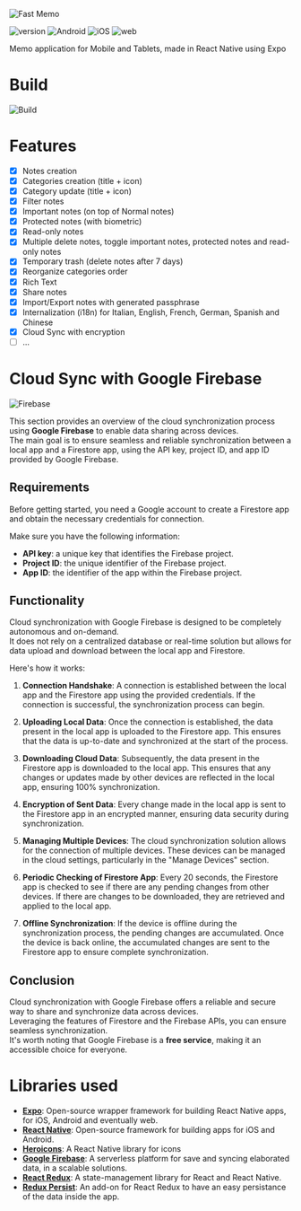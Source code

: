 ![Fast Memo](https://i.imgur.com/dPRR6pJ.png)

![version](https://badgen.net/badge/version/v2.3.0/black?icon=github)
![Android](https://badgen.net/badge/android/deployed/green?icon=github)
![iOS](https://badgen.net/badge/iOS/dismissed/grey?icon=github)
![web](https://badgen.net/badge/web/coming%20soon/grey?icon=github)

Memo application for Mobile and Tablets, made in React Native using Expo

# Build

![Build](https://i.imgur.com/YO8xtam.png)

# Features

- [x] Notes creation
- [x] Categories creation (title + icon)
- [x] Category update (title + icon)
- [x] Filter notes
- [x] Important notes (on top of Normal notes)
- [x] Protected notes (with biometric)
- [x] Read-only notes
- [x] Multiple delete notes, toggle important notes, protected notes and read-only notes
- [x] Temporary trash (delete notes after 7 days)
- [x] Reorganize categories order
- [x] Rich Text
- [x] Share notes
- [x] Import/Export notes with generated passphrase
- [x] Internalization (i18n) for Italian, English, French, German, Spanish and Chinese
- [x] Cloud Sync with encryption
- [ ] ...

# Cloud Sync with Google Firebase

![Firebase](https://i.imgur.com/W9Uyfp7.png)

This section provides an overview of the cloud synchronization process using **Google Firebase** to enable data sharing across
devices.  
The main goal is to ensure seamless and reliable synchronization between a local app and a Firestore app, using the API key,
project ID, and app ID provided by Google Firebase.

## Requirements

Before getting started, you need a Google account to create a Firestore app and obtain the necessary credentials for connection.

Make sure you have the following information:

- **API key**: a unique key that identifies the Firebase project.
- **Project ID**: the unique identifier of the Firebase project.
- **App ID**: the identifier of the app within the Firebase project.

## Functionality

Cloud synchronization with Google Firebase is designed to be completely autonomous and on-demand.  
It does not rely on a centralized database or real-time solution but allows for data upload and download between the local app
and Firestore.

Here's how it works:

1. **Connection Handshake**: A connection is established between the local app and the Firestore app using the provided
   credentials. If the connection is successful, the synchronization process can begin.

2. **Uploading Local Data**: Once the connection is established, the data present in the local app is uploaded to the Firestore
   app. This ensures that the data is up-to-date and synchronized at the start of the process.

3. **Downloading Cloud Data**: Subsequently, the data present in the Firestore app is downloaded to the local app. This ensures
   that any changes or updates made by other devices are reflected in the local app, ensuring 100% synchronization.

4. **Encryption of Sent Data**: Every change made in the local app is sent to the Firestore app in an encrypted manner, ensuring
   data security during synchronization.

5. **Managing Multiple Devices**: The cloud synchronization solution allows for the connection of multiple devices. These
   devices can be managed in the cloud settings, particularly in the "Manage Devices" section.

6. **Periodic Checking of Firestore App**: Every 20 seconds, the Firestore app is checked to see if there are any pending
   changes from other devices. If there are changes to be downloaded, they are retrieved and applied to the local app.

7. **Offline Synchronization**: If the device is offline during the synchronization process, the pending changes are
   accumulated. Once the device is back online, the accumulated changes are sent to the Firestore app to ensure complete
   synchronization.

## Conclusion

Cloud synchronization with Google Firebase offers a reliable and secure way to share and synchronize data across devices.  
Leveraging the features of Firestore and the Firebase APIs, you can ensure seamless synchronization.  
It's worth noting that Google Firebase is a **free service**, making it an accessible choice for everyone.

# Libraries used

- [**Expo**](https://expo.dev/): Open-source wrapper framework for building React Native apps, for iOS, Android and eventually
  web.
- [**React Native**](https://reactnative.dev/): Open-source framework for building apps for iOS and Android.
- [**Heroicons**](https://heroicons.com/): A React Native library for icons
- [**Google Firebase**](https://firebase.google.com/): A serverless platform for save and syncing elaborated data, in a scalable
  solutions.
- [**React Redux**](https://react-redux.js.org/): A state-management library for React and React Native.
- [**Redux Persist**](https://github.com/rt2zz/redux-persist): An add-on for React Redux to have an easy persistance of the data
  inside the app.
